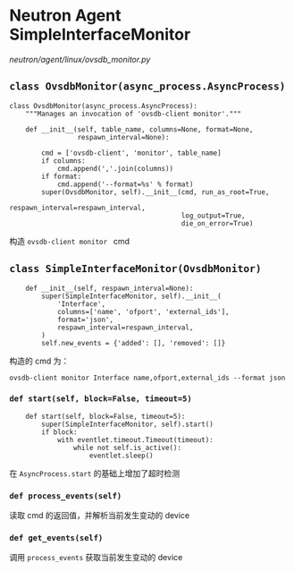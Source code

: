 # Neutron Agent SimpleInterfaceMonitor

*neutron/agent/linux/ovsdb_monitor.py*

## `class OvsdbMonitor(async_process.AsyncProcess)`

```
class OvsdbMonitor(async_process.AsyncProcess):
    """Manages an invocation of 'ovsdb-client monitor'."""

    def __init__(self, table_name, columns=None, format=None,
                 respawn_interval=None):

        cmd = ['ovsdb-client', 'monitor', table_name]
        if columns:
            cmd.append(','.join(columns))
        if format:
            cmd.append('--format=%s' % format)
        super(OvsdbMonitor, self).__init__(cmd, run_as_root=True,
                                           respawn_interval=respawn_interval,
                                           log_output=True,
                                           die_on_error=True)
```

构造 `ovsdb-client monitor ` cmd

## `class SimpleInterfaceMonitor(OvsdbMonitor)`

```
    def __init__(self, respawn_interval=None):
        super(SimpleInterfaceMonitor, self).__init__(
            'Interface',
            columns=['name', 'ofport', 'external_ids'],
            format='json',
            respawn_interval=respawn_interval,
        )
        self.new_events = {'added': [], 'removed': []}
```

构造的 cmd 为：

```
ovsdb-client monitor Interface name,ofport,external_ids --format json
```

### `def start(self, block=False, timeout=5)`

```
    def start(self, block=False, timeout=5):
        super(SimpleInterfaceMonitor, self).start()
        if block:
            with eventlet.timeout.Timeout(timeout):
                while not self.is_active():
                    eventlet.sleep()
```

在 `AsyncProcess.start` 的基础上增加了超时检测

### `def process_events(self)`

读取 cmd 的返回值，并解析当前发生变动的 device 

### `def get_events(self)`

调用 `process_events` 获取当前发生变动的 device








